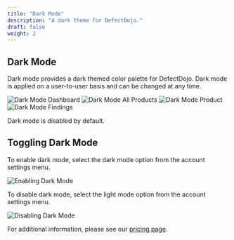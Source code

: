 ```yaml
---
title: "Dark Mode"
description: "A dark theme for DefectDojo."
draft: false
weight: 2
---
```


## Dark Mode

Dark mode provides a dark themed color palette for DefectDojo. Dark mode is applied on a user-to-user basis and can be changed at any time.

![Dark Mode Dashboard](../../images/dark_mode/dm-dashboard.png)
![Dark Mode All Products](../../images/dark_mode/dm-all-products.png)
![Dark Mode Product](../../images/dark_mode/dm-product.png)
![Dark Mode Findings](../../images/dark_mode/dm-findings.png)

Dark mode is disabled by default.

## Toggling Dark Mode

To enable dark mode, select the dark mode option from the account settings menu.

![Enabling Dark Mode](../../images/dark_mode/dm-disabled.png)

To disable dark mode, select the light mode option from the account settings menu.

![Disabling Dark Mode](../../images/dark_mode/dm-enabled.png)

For additional information, please see our [pricing page](https://www.defectdojo.com/pricing).